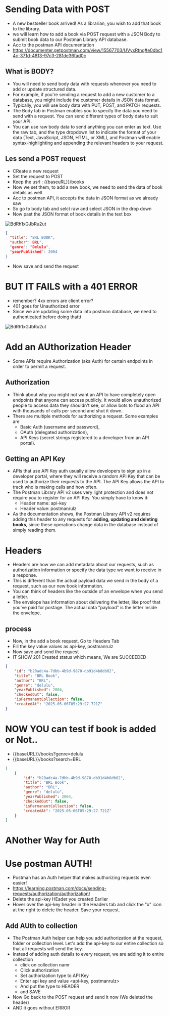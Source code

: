 # Sending Data with POST
* A new bestseller book arrived! As a librarian, you wish to add that book to the library.
*  we will learn how to add a book via POST request with a JSON Body to submit book data to our Postman Library API database.
*  Acc to the postman API documentation
*  https://documenter.getpostman.com/view/15567703/UVyxRtng#e0dbc14c-371d-4813-97c3-281de36fad0c

## What is BODY?
* You will need to send body data with requests whenever you need to add or update structured data.
* For example, if you're sending a request to add a new customer to a database, you might include the customer details in JSON data format.
* Typically, you will use body data with PUT, POST, and PATCH requests.
* The Body tab in Postman enables you to specify the data you need to send with a request. You can send different types of body data to suit your API.
* You can use raw body data to send anything you can enter as text. Use the raw tab, and the type dropdown list to indicate the format of your data (Text, JavaScript, JSON, HTML, or XML), and Postman will enable syntax-highlighting and appending the relevant headers to your request.

## Les send a POST request
* CReate a new request
* Set the request to POST
* Keep the usrl : {{baseuRL}}/books
* Now we set them, to add a new book, we need to send the data of book details as well
* Acc to postman API, it accepts the data in JSON format as we already saw
* So go to body tab and selct raw and select JSON in the drop down
* Now past the JSON format of book details in the text box

![BdRh1xGJbRu2ut](https://github.com/user-attachments/assets/3c073665-0496-4e99-ada4-0bf3808e22bf)




```json
{
  "title": "BRL BOOK",
  "author": BRL",
  "genre": "Delulu",
  "yearPublished": 2004
}
```
* Now save and send the request

# BUT IT FAILS with a 401 ERROR
* remember? 4xx errors are client error?
* 401 goes for Unauthorized error
* Since we are updating some data into postman database, we need to authenticated before doing thattt


![BdRh1xGJbRu2ut](https://github.com/user-attachments/assets/0af2a83f-6833-4302-a130-d28c31c552c4)

# Add an AUthorization Header
* Some APIs require Authorization (aka Auth) for certain endpoints in order to permit a request.

## Authorization
* Think about why you might not want an API to have completely open endpoints that anyone can access publicly. It would allow unauthorized people to access data they shouldn't see, or allow bots to flood an API with thousands of calls per second and shut it down.
* There are multiple methods for authorizing a request. Some examples are
    * Basic Auth (username and password),
    * OAuth (delegated authorization), 
    * API Keys (secret strings registered to a developer from an API portal). 
## Getting an API Key
* APIs that use API Key auth usually allow developers to sign up in a developer portal, where they will receive a random API Key that can be used to authorize their requests to the API. The API Key allows the API to track who is making calls and how often.
* The Postman Library API v2 uses very light protection and does not require you to register for an API Key. You simply have to know it:
    * Header name: api-key
    * Header value: postmanrulz
* As the documentation shows, the Postman Library API v2 requires adding this header to any requests for **adding, updating and deleting books**, since these operations change data in the database instead of simply reading them.

# Headers

* Headers are how we can add metadata about our requests, such as authorization information or specify the data type we want to receive in a response.
* This is different than the actual payload data we send in the body of a request, such as our new book information.
* You can think of headers like the outside of an envelope when you send a letter.
* The envelope has information about delivering the letter, like proof that you've paid for postage. The actual data "payload" is the letter inside the envelope.

## process
* Now, in the add a book request, Go to Headers Tab
* Fill the key value values as api-key, postmanrulz
* Now save and send the request
* IT SHOW 201 Created status which means, We are SUCCEEDED
```json
{
    "id": "b28adc4a-7dbb-4b9d-9870-db91d4b8db82",
    "title": "BRL Book",
    "author": "BRL",
    "genre": "delulu",
    "yearPublished": 2004,
    "checkedOut": false,
    "isPermanentCollection": false,
    "createdAt": "2025-05-06T05:29:27.721Z"
}
```

# NOW YOU can test if book is added or Not..
* {{baseURL}}/books?genre=delulu
* {{baseURL}}/books?search=BRL
```json
[
    {
        "id": "b28adc4a-7dbb-4b9d-9870-db91d4b8db82",
        "title": "BRL Book",
        "author": "BRL",
        "genre": "delulu",
        "yearPublished": 2004,
        "checkedOut": false,
        "isPermanentCollection": false,
        "createdAt": "2025-05-06T05:29:27.721Z"
    }
]
```

# ANother Way for Auth
# Use postman AUTH!
* Postman has an Auth helper that makes authorizing requests even easier!
* https://learning.postman.com/docs/sending-requests/authorization/authorization/
* Delete the api-key HEader you created Earlier
* Hover over the api-key header in the Headers tab and click the "x" icon at the right to delete the header. Save your request.

## Add AUth to collection
* The Postman Auth helper can help you add authorization at the request, folder or collection level. Let's add the api-key to our entire collection so that all requests will send the key.
* Instead of adding auth details to every request, we are adding it to entire collection
    * click on collection namr
    * Click authorization
    * Set authorization type to API Key
    * Enter api key and value <api-key, postmanrulz>
    * And put the type to HEADER
    * and SAVE
* Now Go back to the POST request and send it now (We deleted the header)
* AND it goes without ERROR






